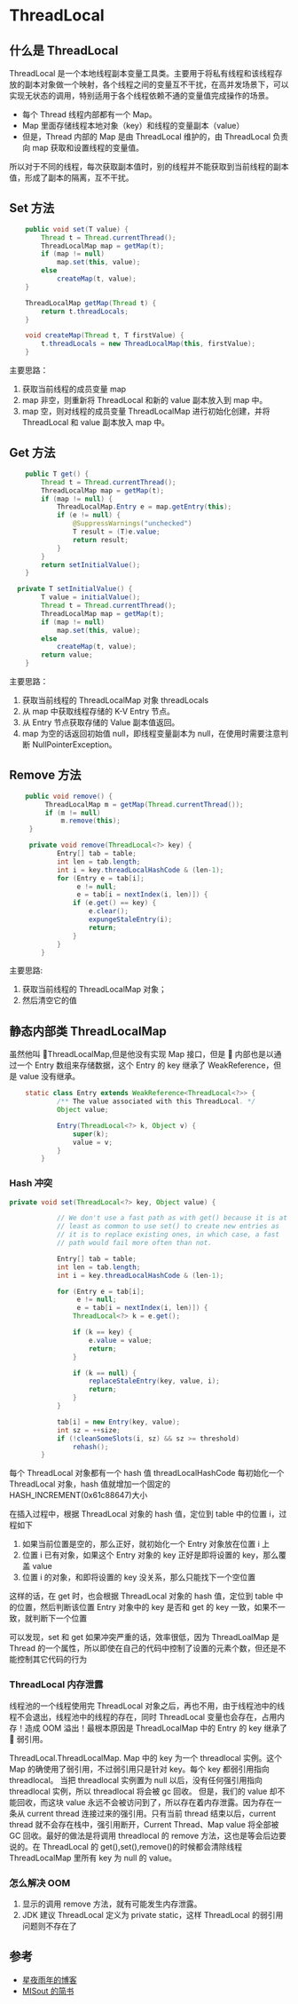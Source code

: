 # ThreadLocal

## 什么是 ThreadLocal

ThreadLocal 是一个本地线程副本变量工具类。主要用于将私有线程和该线程存放的副本对象做一个映射，各个线程之间的变量互不干扰，在高并发场景下，可以实现无状态的调用，特别适用于各个线程依赖不通的变量值完成操作的场景。

- 每个 Thread 线程内部都有一个 Map。
- Map 里面存储线程本地对象（key）和线程的变量副本（value）
- 但是，Thread 内部的 Map 是由 ThreadLocal 维护的，由 ThreadLocal 负责向 map 获取和设置线程的变量值。

所以对于不同的线程，每次获取副本值时，别的线程并不能获取到当前线程的副本值，形成了副本的隔离，互不干扰。

## Set 方法

```java
    public void set(T value) {
        Thread t = Thread.currentThread();
        ThreadLocalMap map = getMap(t);
        if (map != null)
            map.set(this, value);
        else
            createMap(t, value);
    }

    ThreadLocalMap getMap(Thread t) {
        return t.threadLocals;
    }

    void createMap(Thread t, T firstValue) {
        t.threadLocals = new ThreadLocalMap(this, firstValue);
    }

```

主要思路：

1. 获取当前线程的成员变量 map
2. map 非空，则重新将 ThreadLocal 和新的 value 副本放入到 map 中。
3. map 空，则对线程的成员变量 ThreadLocalMap 进行初始化创建，并将 ThreadLocal 和 value 副本放入 map 中。

## Get 方法

```java
    public T get() {
        Thread t = Thread.currentThread();
        ThreadLocalMap map = getMap(t);
        if (map != null) {
            ThreadLocalMap.Entry e = map.getEntry(this);
            if (e != null) {
                @SuppressWarnings("unchecked")
                T result = (T)e.value;
                return result;
            }
        }
        return setInitialValue();
    }

  private T setInitialValue() {
        T value = initialValue();
        Thread t = Thread.currentThread();
        ThreadLocalMap map = getMap(t);
        if (map != null)
            map.set(this, value);
        else
            createMap(t, value);
        return value;
    }
```

主要思路：

1. 获取当前线程的 ThreadLocalMap 对象 threadLocals
2. 从 map 中获取线程存储的 K-V Entry 节点。
3. 从 Entry 节点获取存储的 Value 副本值返回。
4. map 为空的话返回初始值 null，即线程变量副本为 null，在使用时需要注意判断 NullPointerException。

## Remove 方法

```java
    public void remove() {
         ThreadLocalMap m = getMap(Thread.currentThread());
         if (m != null)
             m.remove(this);
     }

     private void remove(ThreadLocal<?> key) {
            Entry[] tab = table;
            int len = tab.length;
            int i = key.threadLocalHashCode & (len-1);
            for (Entry e = tab[i];
                 e != null;
                 e = tab[i = nextIndex(i, len)]) {
                if (e.get() == key) {
                    e.clear();
                    expungeStaleEntry(i);
                    return;
                }
            }
        }
```

主要思路:

1. 获取当前线程的 ThreadLocalMap 对象；
2. 然后清空它的值

## 静态内部类 ThreadLocalMap

虽然他叫 ThreadLocalMap,但是他没有实现 Map 接口，但是  内部也是以通过一个 Entry 数组来存储数据，这个 Entry 的 key 继承了 WeakReference，但是 value 没有继承。

```java
    static class Entry extends WeakReference<ThreadLocal<?>> {
            /** The value associated with this ThreadLocal. */
            Object value;

            Entry(ThreadLocal<?> k, Object v) {
                super(k);
                value = v;
            }
        }
```

### Hash 冲突

```java
private void set(ThreadLocal<?> key, Object value) {

            // We don't use a fast path as with get() because it is at
            // least as common to use set() to create new entries as
            // it is to replace existing ones, in which case, a fast
            // path would fail more often than not.

            Entry[] tab = table;
            int len = tab.length;
            int i = key.threadLocalHashCode & (len-1);

            for (Entry e = tab[i];
                 e != null;
                 e = tab[i = nextIndex(i, len)]) {
                ThreadLocal<?> k = e.get();

                if (k == key) {
                    e.value = value;
                    return;
                }

                if (k == null) {
                    replaceStaleEntry(key, value, i);
                    return;
                }
            }

            tab[i] = new Entry(key, value);
            int sz = ++size;
            if (!cleanSomeSlots(i, sz) && sz >= threshold)
                rehash();
        }
```

每个 ThreadLocal 对象都有一个 hash 值 threadLocalHashCode
每初始化一个 ThreadLocal 对象，hash 值就增加一个固定的 HASH_INCREMENT(0x61c88647)大小

在插入过程中，根据 ThreadLocal 对象的 hash 值，定位到 table 中的位置 i，过程如下

1. 如果当前位置是空的，那么正好，就初始化一个 Entry 对象放在位置 i 上
2. 位置 i 已有对象，如果这个 Entry 对象的 key 正好是即将设置的 key，那么覆盖 value
3. 位置 i 的对象，和即将设置的 key 没关系，那么只能找下一个空位置

这样的话，在 get 时，也会根据 ThreadLocal 对象的 hash 值，定位到 table 中的位置，然后判断该位置 Entry 对象中的 key 是否和 get 的 key 一致，如果不一致，就判断下一个位置

可以发现，set 和 get 如果冲突严重的话，效率很低，因为 ThreadLoalMap 是 Thread 的一个属性，所以即使在自己的代码中控制了设置的元素个数，但还是不能控制其它代码的行为

### ThreadLocal 内存泄露

线程池的一个线程使用完 ThreadLocal 对象之后，再也不用，由于线程池中的线程不会退出，线程池中的线程的存在，同时 ThreadLocal 变量也会存在，占用内存！造成 OOM 溢出！最根本原因是 ThreadLocalMap 中的 Entry 的 key 继承了  弱引用。

ThreadLocal.ThreadLocalMap. Map 中的 key 为一个 threadlocal 实例。这个 Map 的确使用了弱引用，不过弱引用只是针对 key。每个 key 都弱引用指向 threadlocal。 当把 threadlocal 实例置为 null 以后，没有任何强引用指向 threadlocal 实例，所以 threadlocal 将会被 gc 回收。
但是，我们的 value 却不能回收，而这块 value 永远不会被访问到了，所以存在着内存泄露。因为存在一条从 current thread 连接过来的强引用。只有当前 thread 结束以后，current thread 就不会存在栈中，强引用断开，Current Thread、Map value 将全部被 GC 回收。最好的做法是将调用 threadlocal 的 remove 方法，这也是等会后边要说的。在 ThreadLocal 的 get(),set(),remove()的时候都会清除线程 ThreadLocalMap 里所有 key 为 null 的 value。

### 怎么解决 OOM

1. 显示的调用 remove 方法，就有可能发生内存泄露。
2. JDK 建议 ThreadLocal 定义为 private static，这样 ThreadLocal 的弱引用问题则不存在了

## 参考

- [星夜雨年的博客](https://www.cnblogs.com/zhangjk1993/archive/2017/03/29/6641745.html)
- [MISout 的简书](https://www.jianshu.com/p/98b68c97df9b)
